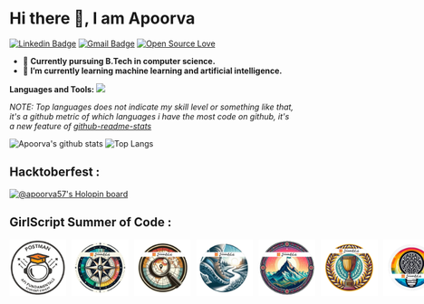 # Hi there 👋, I am Apoorva

[![Linkedin Badge](https://img.shields.io/badge/-apoorvasingh-blue?style=flat-square&logo=Linkedin&logoColor=white&link=https://www.linkedin.com/in/apoorva-singh57/)](https://www.linkedin.com/in/apoorva-singh57/)
[![Gmail Badge](https://img.shields.io/badge/-apoorvas2075@gmail.com-c14438?style=flat-square&logo=Gmail&logoColor=white&link=mailto:apoorvas2075@gmail.com)](mailto:apoorvas2075@gmail.com)
[![Open Source Love](https://badges.frapsoft.com/os/v1/open-source.svg?v=103)](https://github.com/apoorva57) 

- 🔭 **Currently pursuing B.Tech in computer science.**
- 🌱 **I’m currently learning machine learning and artificial intelligence.**

**Languages and Tools:**
<img height="30" src="https://skillicons.dev/icons?i=python,cpp,java,mysql,html,css,git,js,tensorflow,kotlin,dart,flutter,androidstudio,firebase,figma">

*NOTE: Top languages does not indicate my skill level or something like that, it's a github metric of which languages i have the most code on github, it's a new feature of [github-readme-stats](https://github.com/apoorva57/github-readme-stats)*

![Apoorva's github stats](https://github-readme-stats.vercel.app/api?username=apoorva57&show_icons=true) ![Top Langs](https://github-readme-stats.vercel.app/api/top-langs/?username=apoorva57&layout=compact)

## Hacktoberfest :
[![@apoorva57's Holopin board](https://holopin.me/apoorva57)](https://holopin.io/@apoorva57)

## GirlScript Summer of Code :
<div style='display:flex; align-items:center; gap: 10px;' align='center'>
<img src="https://raw.githubusercontent.com/girlscript/gssoc-website-new/main/public/badges/postman.png" width="100px" height="100px" />
  <img src="https://github.com/girlscript/gssoc-website-new/blob/main/public/badges/1.png" width="100px" height="100px" />
  <img src="https://github.com/girlscript/gssoc-website-new/blob/main/public/badges/2.png" width="100px" height="100px" />
  <img src="https://github.com/girlscript/gssoc-website-new/blob/main/public/badges/3.png" width="100px" height="100px" />
  <img src="https://github.com/girlscript/gssoc-website-new/blob/main/public/badges/4.png" width="100px" height="100px" />
  <img src="https://github.com/girlscript/gssoc-website-new/blob/main/public/badges/5.png" width="100px" height="100px" />
  <img src="https://github.com/girlscript/gssoc-website-new/blob/main/public/badges/6.png" width="100px" height="100px" />
  <img src="https://github.com/girlscript/gssoc-website-new/blob/main/public/badges/7.png" width="100px" height="100px" />
  <img src="https://github.com/girlscript/gssoc-website-new/blob/main/public/badges/8.png" width="100px" height="100px" />
</div>
